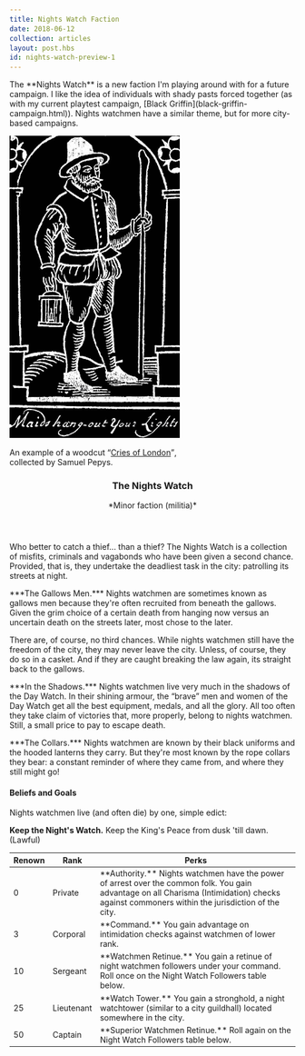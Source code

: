 ```yaml
---
title: Nights Watch Faction
date: 2018-06-12
collection: articles
layout: post.hbs
id: nights-watch-preview-1
---
```

<p>The **Nights Watch** is a new faction I'm playing around with for a future campaign. I like the idea of individuals with shady pasts forced together (as with my current playtest campaign, [Black Griffin](black-griffin-campaign.html)). Nights watchmen have a similar theme, but for more city-based campaigns.</p>

<div class="illustration" style="max-width: 300px;">
  <img src="images/nights-watch.jpg" alt="Nights Watchmen Illustration">
  <p class="caption">An example of a woodcut <q><a href="http://spitalfieldslife.com/2013/02/21/samuel-pepys-cries-of-london/">Cries of London</a></q>, collected by Samuel Pepys.</p>
</div>

<header>
  <h3>The Nights Watch</h3>
  <p>*Minor faction (militia)*</p>
</header>

<p>Who better to catch a thief... than a thief? The Nights Watch is a collection of misfits, criminals and vagabonds who have been given a second chance. Provided, that is, they undertake the deadliest task in the city: patrolling its streets at night.</p>

<p>***The Gallows Men.*** Nights watchmen are sometimes known as gallows men because they're often recruited from beneath the gallows. Given the grim choice of a certain death from hanging now versus an uncertain death on the streets later, most chose to the later. </p>

<p>There are, of course, no third chances. While nights watchmen still have the freedom of the city, they may never leave the city. Unless, of course, they do so in a casket. And if they are caught breaking the law again, its straight back to the gallows.</p>

<p>***In the Shadows.*** Nights watchmen live very much in the shadows of the Day Watch. In their shining armour, the <q>brave</q> men and women of the Day Watch get all the best equipment, medals, and all the glory. All too often they take claim of victories that, more properly, belong to nights watchmen. Still, a small price to pay to escape death.</p>

<p>***The Collars.*** Nights watchmen are known by their black uniforms and the hooded lanterns they carry. But they're most known by the rope collars they bear: a constant reminder of where they came from, and where they still might go!</p>

<h4>Beliefs and Goals</h4>

<p>Nights watchmen live (and often die) by one, simple edict:</p>

<p><strong>Keep the Night's Watch.</strong> Keep the King's Peace from dusk 'till dawn. (Lawful)</p>

<table>
<thead>
  <tr>
    <th class="number">Renown</th>
    <th class="text">Rank</th>
    <th class="text">Perks</th>
  </tr>
</thead>

<tbody>
  <tr>
    <td class="number">0</td>
    <td class="text">Private</td>
    <td class="text">**Authority.** Nights watchmen have the power of arrest over the common folk. You gain advantage on all Charisma (Intimidation) checks against commoners within the jurisdiction of the city.</td>
  </tr>
  <tr>
    <td class="number">3</td>
    <td class="text">Corporal</td>
    <td class="text">**Command.** You gain advantage on intimidation checks against watchmen of lower rank.</td>
  </tr>
  <tr>
    <td class="number">10</td>
    <td class="text">Sergeant</td>
    <td class="text">**Watchmen Retinue.** You gain a retinue of night watchmen followers under your command. Roll once on the Night Watch Followers table below.</td>
  </tr>
  <tr>
    <td class="number">25</td>
    <td class="text">Lieutenant</td>
    <td class="text">**Watch Tower.** You gain a stronghold, a night watchtower (similar to a city guildhall) located somewhere in the city.</td>
  </tr>
  <tr>
    <td class="number">50</td>
    <td class="text">Captain</td>
    <td class="text">**Superior Watchmen Retinue.** Roll again on the Night Watch Followers table below.</td>
  </tr>
</tbody>
</table>
